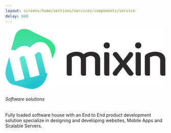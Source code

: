 ```yaml
---
layout: screens/home/sections/services/components/service
delay: 600
---
```


![mixin image](/assets/images/home/services/mixin.png)

###### Software solutions

Fully loaded software house with an End to End product development solution specialize in designing and developing websites, Mobile Apps and Scalable Servers.
